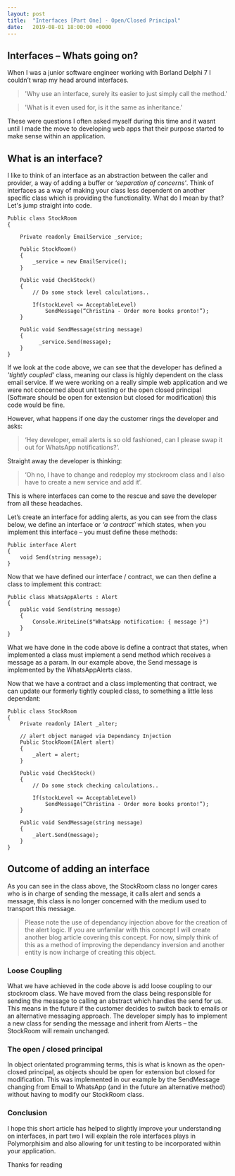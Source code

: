 ```yaml
---
layout: post
title:  "Interfaces [Part One] - Open/Closed Principal"
date:   2019-08-01 18:00:00 +0000
---
```

## Interfaces – Whats going on?

When I was a junior software engineer working with Borland Delphi 7 I couldn’t wrap my head around interfaces.

>'Why use an interface, surely its easier to just simply call the method.'

>'What is it even used for, is it the same as inheritance.'

 These were questions I often asked myself during this time and it wasnt until I made the move to developing web apps that their purpose started to make sense within an application.

## What is an interface?

I like to think of an interface as an abstraction between the caller and provider, a way of adding a buffer or <em>‘separation of concerns'</em>. Think of interfaces as a way of making your class less dependent on another specific class which is providing the functionality. What do I mean by that? Let's jump straight into code. 

    Public class StockRoom 
    { 

        Private readonly EmailService _service; 

        Public StockRoom() 
        { 
            _service = new EmailService(); 
        }  

        Public void CheckStock() 
        { 
            // Do some stock level calculations.. 
            
            If(stockLevel <= AcceptableLevel) 
                SendMessage(“Christina - Order more books pronto!”); 
        } 

        Public void SendMessage(string message) 
        { 
              _service.Send(message); 
        } 
    } 

If we look at the code above, we can see that the developer has defined a <em>'tightly coupled'</em> class, meaning our class is highly dependent on the class email service. If we were working on a really simple web application and we were not concerned about unit testing or the open closed principal (Software should be open for extension but closed for modification) this code would be fine. 

However, what happens if one day the customer rings the developer and asks:
>‘Hey developer, email alerts is so old fashioned, can I please swap it out for WhatsApp notifications?’.  

Straight away the developer is thinking:
>‘Oh no, I have to change and redeploy my stockroom class and I also have to create a new service and add it’.

This is where interfaces can come to the rescue and save the developer from all these headaches. 

Let’s create an interface for adding alerts, as you can see from the class below, we define an interface or <em>‘a contract’</em> which states, when you implement this interface – you must define these methods: 

    Public interface Alert 
    { 
        void Send(string message); 
    } 

Now that we have defined our interface / contract, we can then define a class to implement this contract:

    Public class WhatsAppAlerts : Alert 
    { 
        public void Send(string message) 
        { 
            Console.WriteLine($"WhatsApp notification: { message }") 
        } 
    } 

What we have done in the code above is define a contract that states, when implemented a class must implement a send method which receives a message as a param. In our example above, the Send message is implemented by the WhatsAppAlerts class.

Now that we have a contract and a class implementing that contract, we can update our formerly tightly coupled class, to something a little less dependant: 

    Public class StockRoom 
    { 
        Private readonly IAlert _alter; 

        // alert object managed via Dependancy Injection
        Public StockRoom(IAlert alert) 
        { 
            _alert = alert;               
        }  

        Public void CheckStock() 
        { 
            // Do some stock checking calculations.. 

            If(stockLevel <= AcceptableLevel) 
                SendMessage(“Christina - Order more books pronto!”); 
        } 

        Public void SendMessage(string message) 
        { 
            _alert.Send(message); 
        } 
    } 

## Outcome of adding an interface

As you can see in the class above, the StockRoom class no longer cares who is in charge of sending the message, it calls alert and sends a message, this class is no longer concerned with the medium used to transport this message.

> Please note the use of dependancy injection above for the creation of the alert logic. If you are unfamilar with this concept I will create another blog article covering this concept. For now, simply think of this as a method of improving the dependancy inversion and another entity is now incharge of creating this object.

### Loose Coupling

What we have achieved in the code above is add loose coupling to our stockroom class. We have moved from the class being responsible for sending the message to calling an abstract which handles the send for us. This means in the future if the customer decides to switch back to emails or an alternative messaging approach. The developer simply has to implement a new class for sending the message and inherit from Alerts – the StockRoom will remain unchanged. 

### The open / closed principal

In object orientated programming terms, this is what is known as the open-closed principal, as objects should be open for extension but closed for modification. This was implemented in our example by the SendMessage changing from Email to WhatsApp (and in the future an alternative method) without having to modify our StockRoom class.

### Conclusion

I hope this short article has helped to slightly improve your understanding on interfaces, in part two I will explain the role interfaces plays in Polymorphisim and also allowing for unit testing to be incorporated within your application.

Thanks for reading